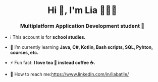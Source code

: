 <h1 align="center">Hi 👋, I'm Lia 👩🏾‍💻</h1>
<h3 align="center">Multiplatform Application Development student </h3>

-  ℹ️ This account is for **school studies.**

- 🌱 I’m currently learning **Java, C#, Kotlin, Bash scripts, SQL, Pyhton, courses, etc.**

- ⚡ Fun fact: **I love tea 🍵 instead coffee ☕.**

- 📧 How to reach me:https://www.linkedin.com/in/liabatlle/
